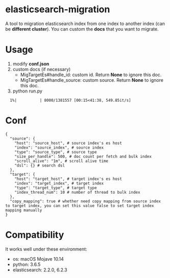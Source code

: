 # elasticsearch-migration
A tool to migration elasticsearch index from one index to another index (can be **different cluster**). You can custom the **docs** that you want to migrate.

# Usage

1. modify **conf.json**
2. custom docs (if necessary)
   * MigTargetEs#handle_id: custom id. Return **None** to ignore this doc.
   * MigTargetEs#handle_source: custom source. Return **None** to ignore this doc.
3. python run.py

```shell
  1%|          | 8000/1381557 [00:15<41:38, 549.85it/s]
```

# Conf

```
{
  "source": {
    "host": "source_host", # source index's es host
    "index": "source_index", # source index
    "type": "source_type", # source type
    "size_per_handle": 500, # doc count per fetch and bulk index
    "scroll_alive": "1m", # scroll alive time
    "dsl": {} # search dsl
  },
  "target": {
    "host": "target_host", # target index's es host
    "index": "target_index", # target index
    "type": "target_type", # target type
    "index_thread_num": 10 # number of thread to bulk index
  },
  "copy_mapping": true # whether need copy mapping from source index to target index, you can set this value false to set target index mapping manually
}
```

# Compatibility

It works well under these environment:

* os: macOS Mojave 10.14
* python: 3.6.5
* elasticsearch: 2.2.0, 6.2.3

